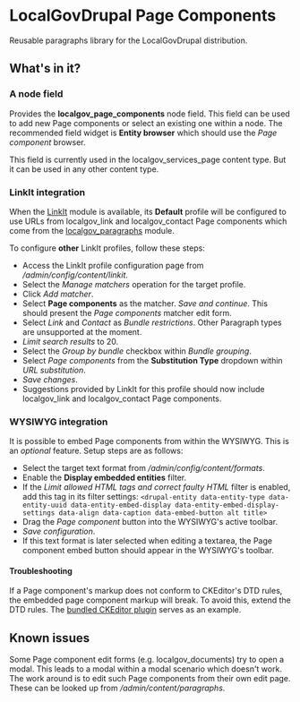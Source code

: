 # LocalGovDrupal Page Components

Reusable paragraphs library for the LocalGovDrupal distribution.

## What's in it?
### A node field
Provides the **localgov_page_components** node field.  This field can be used to add new Page components or select an existing one within a node.  The recommended field widget is **Entity browser** which should use the *Page component* browser.

This field is currently used in the localgov_services_page content type.  But it can be used in any other content type.

### LinkIt integration
When the [LinkIt](https://www.drupal.org/project/linkit) module is available, its **Default** profile will be configured to use URLs from localgov_link and localgov_contact Page components which come from the [localgov_paragraphs](https://packagist.org/packages/localgovdrupal/localgov_paragraphs) module.

To configure **other** LinkIt profiles, follow these steps:
- Access the LinkIt profile configuration page from */admin/config/content/linkit*.
- Select the *Manage matchers* operation for the target profile.
- Click *Add matcher*.
- Select **Page components** as the matcher.  *Save and continue*.  This should present the *Page components* matcher edit form.
- Select *Link* and *Contact* as *Bundle restrictions*.  Other Paragraph types are unsupported at the moment.
- *Limit search results* to 20.
- Select the *Group by bundle* checkbox within *Bundle grouping*.
- Select *Page components* from the **Substitution Type** dropdown within *URL substitution*.
- *Save changes*.
- Suggestions provided by LinkIt for this profile should now include localgov_link and localgov_contact Page components.

### WYSIWYG integration
It is possible to embed Page components from within the WYSIWYG.  This is an *optional* feature.  Setup steps are as follows:
- Select the target text format from */admin/config/content/formats*.
- Enable the **Display embedded entities** filter.
- If the *Limit allowed HTML tags and correct faulty HTML* filter is enabled, add this tag in its filter settings: ```<drupal-entity data-entity-type data-entity-uuid data-entity-embed-display data-entity-embed-display-settings data-align data-caption data-embed-button alt title>```
- Drag the *Page component* button into the WYSIWYG's active toolbar.
- *Save configuration*.
- If this text format is later selected when editing a textarea, the Page component embed button should appear in the WYSIWYG's toolbar.

#### Troubleshooting
If a Page component's markup does not conform to CKEditor's DTD rules, the embedded page component markup will break.  To avoid this, extend the DTD rules.  The [bundled CKEditor plugin](js/ckeditor-plugins/localgov_page_components/plugin.js) serves as an example.

## Known issues
Some Page component edit forms (e.g. localgov_documents) try to open a modal.  This leads to a modal within a modal scenario which doesn't work.  The work around is to edit such Page components from their own edit page.  These can be looked up from  */admin/content/paragraphs*.
